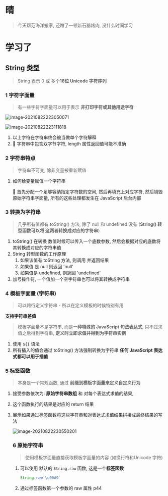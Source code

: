# 晴

> 今天帮范海洋搬家, 还蹭了一顿新石器烤肉, 没什么时间学习

# 学习了 

## String 类型

>  String 表示 0 或 多个**16位 Unicode 字符序列**

### 1 字符字面量

> 有一些字符字面量可以用于表示 **非打印字符或其他用途字符**

![image-20210822223050071](https://raw.githubusercontent.com/mannixchan/Pics/master/img/image-20210822223050071.png)

![image-20210822223111818](https://raw.githubusercontent.com/mannixchan/Pics/master/img/image-20210822223111818.png)



1. 以上字符在字符串终会被当做单个字符解释
2. :speech_balloon: 字符串中包含双字节字符, length 属性返回值可能不准确



### 2 字符串特点

> 字符串不可变, 除非变量被重新赋值

1. 如何给变量赋值一个字符串

   :speech_balloon: 首先分配一个足够容纳指定字符数的空间, 然后再填充上对应字符, 然后销毁原始字符串字面量, 所有的这些处理都发生在 JavaScript 后台内部

### 3 转换为字符串

> 几乎所有值都有 toString() 方法, 除了 null 和 undefined 没有 (**String() 转型函数可以将 这两者转换成对应的字符串**)

1. toString() 在转换 数值时候可以传入一个底数参数,  然后会根据对应的底数将其转换成对应的字符串值
2. String 转型函数的工作原理
   1. 如果该值有 toString 方法, 则调用 并返回结果
   2. 如果值 是 null 则返回 'null'
   3. 如果值是 undefined, 则返回 'undefined'
3. 加号操作符, 一个值加一个空字符串也可以将其转换成字符串



### 4 模板字面量 (字符串)

> 可以跨行定义字符串 - 所以在定义模板的时候特别有用



**支持字符串差值**

> 模板字面量不是字符串, 而是**一种特殊的 JavaScript 句法表达式**, 只不过求值之后得到字符串,  **定义时立即求值并得到为字符串实例**

1. 使用 `${}` 语法
2. 所有插入的值会通过 toString() 方法强制转换为字符串 **任何 JavaScript 表达式都可以用于插值**



### 5 标签函数

> 本身是一个常规函数, 通过 **前缀到模板字面量来定义自定义行为**

1. 接受参数依次为: **原始字符串数组** 和 对每个表达式求值的结果, 

2. 这个函数执行的结果是对应的 return 结果

3. 展示如果通过标签函数将这些字符串和对表达式求值结果拼接成最终结果的写法

   ![image-20210822230550201](https://raw.githubusercontent.com/mannixchan/Pics/master/img/image-20210822230550201.png)

   

   ### 6 原始字符串

   > 使用模板字面量直接获取模板字面量的内容 (如换行符和Unicode 字符)

   1. 可以使用 默认的 `String.raw` 函数, 这是一个**标签函数**

      ```js
      String.raw`\u00A9`
      ```

   2. 通过标签函数第一个参数的 raw 属性 p44

      

      

   




